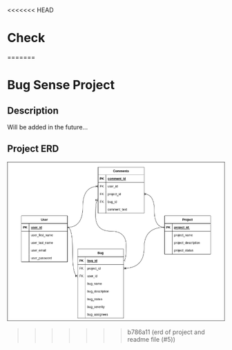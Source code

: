 <<<<<<< HEAD
# Check
=======
# Bug Sense Project

## Description

Will be added in the future...

## Project ERD

![Project Erd](./erd.png)
>>>>>>> b786a11 (erd of project and readme file (#5))
